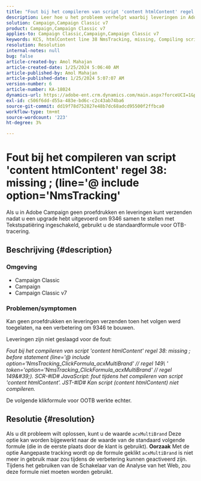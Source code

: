 ```yaml
---
title: "Fout bij het compileren van script 'content htmlContent' regel 38: missing ; (line='@ include option='NmsTracking'"
description: Leer hoe u het probleem verhelpt waarbij leveringen in Adobe Campaign niet kunnen worden gecompileerd met de fout ''Kan niet compileren''. Gebruik de standaardformule voor reeksspatiëring.
solution: Campaign,Campaign Classic v7
product: Campaign,Campaign Classic v7
applies-to: Campaign Classic,Campaign,Campaign Classic v7
keywords: KCS, htmlContent line 38 NmsTracking, missing, Compiling script, Campagne, Campaign Classic
resolution: Resolution
internal-notes: null
bug: false
article-created-by: Amol Mahajan
article-created-date: 1/25/2024 5:06:40 AM
article-published-by: Amol Mahajan
article-published-date: 1/25/2024 5:07:07 AM
version-number: 6
article-number: KA-18024
dynamics-url: https://adobe-ent.crm.dynamics.com/main.aspx?forceUCI=1&pagetype=entityrecord&etn=knowledgearticle&id=5ae0f184-3fbb-ee11-a569-6045bd006704
exl-id: c506f6dd-d55a-483e-bd6c-c2c43ab74ba6
source-git-commit: dd19f78d752827e48b7dc68adcd95500f2ffbca0
workflow-type: tm+mt
source-wordcount: '223'
ht-degree: 3%

---
```


# Fout bij het compileren van script &#39;content htmlContent&#39; regel 38: missing ; (line=&#39;@ include option=&#39;NmsTracking&#39;


Als u in Adobe Campaign geen proefdrukken en leveringen kunt verzenden nadat u een upgrade hebt uitgevoerd om 9346 samen te stellen met Tekstspatiëring ingeschakeld, gebruikt u de standaardformule voor OTB-tracering.

## Beschrijving {#description}


### <b>Omgeving</b>

- Campaign Classic
- Campaign
- Campaign Classic v7




### <b>Problemen/symptomen</b>

Kan geen proefdrukken en leveringen verzenden toen het volgen werd toegelaten, na een verbetering om 9346 te bouwen.

Leveringen zijn niet geslaagd voor de fout:

*Fout bij het compileren van script &#39;content htmlContent&#39; regel 38: missing ; before statement (line=&#39;@ include option=&#39;NmsTracking_ClickFormula_acxMultiBrand&#39; // regel 149\ &#39; token=&#39;option=&#39;NmsTracking_ClickFormula_acxMultiBrand&#39; // regel 149\&#39;). SCR-#ID# JavaScript: fout tijdens het compileren van script &#39;content htmlContent&#39;. JST-#ID# Kan script (content htmlContent) niet compileren.*

De volgende klikformule voor OOTB werkte echter.


## Resolutie {#resolution}


Als u dit probleem wilt oplossen, kunt u de waarde `acxMultiBrand` Deze optie kan worden bijgewerkt naar de waarde van de standaard volgende formule (die in de eerste plaats door de klant is gebruikt).
<b>Oorzaak</b>
Met de optie Aangepaste tracking wordt op de formule geklikt `acxMultiBrand` is niet meer in gebruik maar zou tijdens de verbetering kunnen geactiveerd zijn. Tijdens het gebruiken van de Schakelaar van de Analyse van het Web, zou deze formule niet moeten worden gebruikt.
